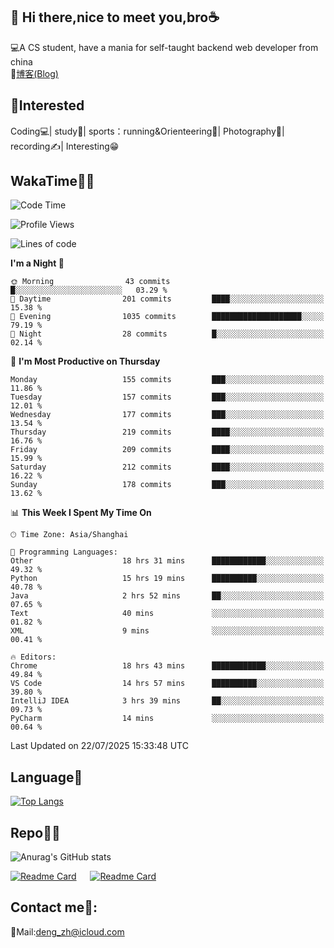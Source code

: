 👋 Hi there,nice to meet you,bro☕
---
💻A CS student, have a mania for self-taught backend web developer from china   
📌[博客(Blog)](https://github.com/HealUP/MyBlog)

 <!-- waka-box start -->
 <!-- waka-box end -->
 
🧲**Interested**
--
Coding💻| study📖| sports：running&Orienteering🏃‍| Photography📸| recording✍️| Interesting😁

WakaTime👨‍💻
---
<!--START_SECTION:waka-->
![Code Time](http://img.shields.io/badge/Code%20Time-3%2C316%20hrs%2040%20mins-blue)

![Profile Views](http://img.shields.io/badge/Profile%20Views-0-blue)

![Lines of code](https://img.shields.io/badge/From%20Hello%20World%20I%27ve%20Written-205.1%20thousand%20lines%20of%20code-blue)

**I'm a Night 🦉** 

```text
🌞 Morning                43 commits          █░░░░░░░░░░░░░░░░░░░░░░░░   03.29 % 
🌆 Daytime                201 commits         ████░░░░░░░░░░░░░░░░░░░░░   15.38 % 
🌃 Evening                1035 commits        ████████████████████░░░░░   79.19 % 
🌙 Night                  28 commits          █░░░░░░░░░░░░░░░░░░░░░░░░   02.14 % 
```
📅 **I'm Most Productive on Thursday** 

```text
Monday                   155 commits         ███░░░░░░░░░░░░░░░░░░░░░░   11.86 % 
Tuesday                  157 commits         ███░░░░░░░░░░░░░░░░░░░░░░   12.01 % 
Wednesday                177 commits         ███░░░░░░░░░░░░░░░░░░░░░░   13.54 % 
Thursday                 219 commits         ████░░░░░░░░░░░░░░░░░░░░░   16.76 % 
Friday                   209 commits         ████░░░░░░░░░░░░░░░░░░░░░   15.99 % 
Saturday                 212 commits         ████░░░░░░░░░░░░░░░░░░░░░   16.22 % 
Sunday                   178 commits         ███░░░░░░░░░░░░░░░░░░░░░░   13.62 % 
```


📊 **This Week I Spent My Time On** 

```text
🕑︎ Time Zone: Asia/Shanghai

💬 Programming Languages: 
Other                    18 hrs 31 mins      ████████████░░░░░░░░░░░░░   49.32 % 
Python                   15 hrs 19 mins      ██████████░░░░░░░░░░░░░░░   40.78 % 
Java                     2 hrs 52 mins       ██░░░░░░░░░░░░░░░░░░░░░░░   07.65 % 
Text                     40 mins             ░░░░░░░░░░░░░░░░░░░░░░░░░   01.82 % 
XML                      9 mins              ░░░░░░░░░░░░░░░░░░░░░░░░░   00.41 % 

🔥 Editors: 
Chrome                   18 hrs 43 mins      ████████████░░░░░░░░░░░░░   49.84 % 
VS Code                  14 hrs 57 mins      ██████████░░░░░░░░░░░░░░░   39.80 % 
IntelliJ IDEA            3 hrs 39 mins       ██░░░░░░░░░░░░░░░░░░░░░░░   09.73 % 
PyCharm                  14 mins             ░░░░░░░░░░░░░░░░░░░░░░░░░   00.64 % 
```


 Last Updated on 22/07/2025 15:33:48 UTC
<!--END_SECTION:waka-->

Language🚀
---
[![Top Langs](https://github-readme-stats.vercel.app/api/top-langs/?username=HealUP&layout=compact&hide_border=true)](https://github.com/HealUP)

Repo🧑‍💻
---
![Anurag's GitHub stats](https://github-readme-stats.vercel.app/api?username=HealUP&count_private=true&show_icons=true&theme=gruvbox&hide_border=true) 

[![Readme Card](https://github-readme-stats.vercel.app/api/pin/?username=HealUP&repo=InternetEy&theme=transparent)](https://github.com/HealUP/InternetEy) &emsp;
[![Readme Card](https://github-readme-stats.vercel.app/api/pin/?username=HealUP&repo=CampusExperience&theme=transparent)](https://github.com/HealUP/CampusExperience)


Contact me📱:
---
📮Mail:deng_zh@icloud.com  

